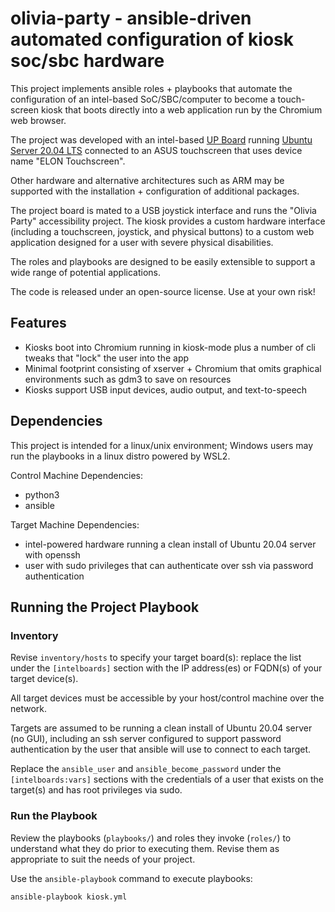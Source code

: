 # olivia-party - ansible-driven automated configuration of kiosk soc/sbc hardware

This project implements ansible roles + playbooks that automate the configuration of an intel-based SoC/SBC/computer to become a touch-screen kiosk that boots directly into a web application run by the Chromium web browser.

The project was developed with an intel-based [UP Board](https://up-board.org/) running [Ubuntu Server 20.04 LTS](https://releases.ubuntu.com/20.04/) connected to an ASUS touchscreen that uses device name "ELON Touchscreen".

Other hardware and alternative architectures such as ARM may be supported with the installation + configuration of additional packages.

The project board is mated to a USB joystick interface and runs the "Olivia Party" accessibility project. The kiosk provides a custom hardware interface (including a touchscreen, joystick, and physical buttons) to a custom web application designed for a user with severe physical disabilities.

The roles and playbooks are designed to be easily extensible to support a wide range of potential applications.

The code is released under an open-source license. Use at your own risk!

## Features

- Kiosks boot into Chromium running in kiosk-mode plus a number of cli tweaks that "lock" the user into the app
- Minimal footprint consisting of xserver + Chromium that omits graphical environments such as gdm3 to save on resources
- Kiosks support USB input devices, audio output, and text-to-speech

## Dependencies

This project is intended for a linux/unix environment; Windows users may run the playbooks in a linux distro powered by WSL2.

Control Machine Dependencies:

- python3
- ansible

Target Machine Dependencies:

- intel-powered hardware running a clean install of Ubuntu 20.04 server with openssh
- user with sudo privileges that can authenticate over ssh via password authentication

## Running the Project Playbook

### Inventory

Revise `inventory/hosts` to specify your target board(s): replace the list under the `[intelboards]` section with the IP address(es) or FQDN(s) of your target device(s).

All target devices must be accessible by your host/control machine over the network.

Targets are assumed to be running a clean install of Ubuntu 20.04 server (no GUI), including an ssh server configured to support password authentication by the user that ansible will use to connect to each target.

Replace the `ansible_user` and `ansible_become_password` under the `[intelboards:vars]` sections with the credentials of a user that exists on the target(s) and has root privileges via sudo.

### Run the Playbook

Review the playbooks (`playbooks/`) and roles they invoke (`roles/`) to understand what they do prior to executing them. Revise them as appropriate to suit the needs of your project.

Use the `ansible-playbook` command to execute playbooks:

```sh
ansible-playbook kiosk.yml
```
